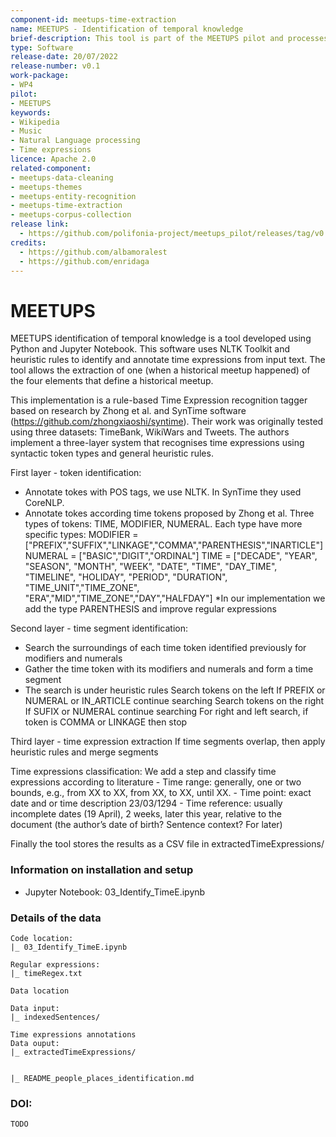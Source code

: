 ```yaml
---
component-id: meetups-time-extraction
name: MEETUPS - Identification of temporal knowledge
brief-description: This tool is part of the MEETUPS pilot and processes text from music personalities' biographies to find time expressions. It uses NLTK and a set of heuristic rules to identify and annotate temporal knowledge from text. The tool extracts information from one out of the four elements that define a meetup: the date or moment in time when it happened (when). Time expressions, along with data of the people involved (who), the place (where) and the event that took place (what), complete the historical meetup information.
type: Software
release-date: 20/07/2022
release-number: v0.1
work-package:
- WP4
pilot:
- MEETUPS
keywords:
- Wikipedia
- Music
- Natural Language processing
- Time expressions
licence: Apache 2.0
related-component:
- meetups-data-cleaning
- meetups-themes
- meetups-entity-recognition
- meetups-time-extraction
- meetups-corpus-collection
release link:
  - https://github.com/polifonia-project/meetups_pilot/releases/tag/v0.1
credits:
  - https://github.com/albamoralest
  - https://github.com/enridaga
---
```


# MEETUPS 

MEETUPS identification of temporal knowledge is a tool developed using Python and Jupyter Notebook. This software uses NLTK Toolkit and heuristic rules to identify and annotate time expressions from input text. The tool allows the extraction of one (when a historical meetup happened) of the four elements that define a historical meetup. 

This implementation is a rule-based Time Expression recognition tagger based on research by Zhong et al. and SynTime software (https://github.com/zhongxiaoshi/syntime). Their work was originally tested using three datasets: TimeBank, WikiWars and Tweets. 
The authors implement a three-layer system that recognises time expressions using syntactic token types and general heuristic rules.

First layer - token identification:
 - Annotate tokes with POS tags, we use NLTK. In SynTime they used CoreNLP.
 - Annotate tokes according time tokens proposed by Zhong et al.
    Three types of tokens: TIME, MODIFIER, NUMERAL.
        Each type have more specific types:
        MODIFIER = ["PREFIX","SUFFIX","LINKAGE","COMMA","PARENTHESIS","INARTICLE"]
        NUMERAL = ["BASIC","DIGIT","ORDINAL"]
        TIME = ["DECADE", "YEAR", "SEASON", "MONTH", "WEEK", "DATE", "TIME", "DAY_TIME", "TIMELINE", "HOLIDAY", "PERIOD", "DURATION", "TIME_UNIT","TIME_ZONE", "ERA","MID","TIME_ZONE","DAY","HALFDAY"]
    *In our implementation we add the type PARENTHESIS and improve regular expressions

Second layer - time segment identification:
 - Search the surroundings of each time token identified previously for modifiers and numerals
 - Gather the time token with its modifiers and numerals and form a time segment
 - The search is under heuristic rules
    Search tokens on the left 
       If PREFIX or NUMERAL or IN_ARTICLE continue searching
    Search tokens on the right 
       If SUFIX or NUMERAL continue searching
    For right and left search, if token is COMMA or LINKAGE then stop
    

Third layer - time expression extraction
    If time segments overlap, then apply heuristic rules and merge segments
    
Time expressions classification:
    We add a step and classify time expressions according to literature
    - Time range: generally, one or two bounds, e.g., from XX to XX, from XX, to XX, until XX. 
    - Time point: exact date and or time description 23/03/1294 
    - Time reference: usually incomplete dates (19 April), 2 weeks, later this year, relative to the document (the author’s date of birth? Sentence context? For later)  

Finally the tool stores the results as a CSV file in extractedTimeExpressions/


### Information on installation and setup

  - Jupyter Notebook:
    03_Identify_TimeE.ipynb
    
### Details of the data

    Code location:
    |_ 03_Identify_TimeE.ipynb
    
    Regular expressions:
    |_ timeRegex.txt
    
    Data location
    
    Data input:
    |_ indexedSentences/
    
    Time expressions annotations
    Data ouput:
    |_ extractedTimeExpressions/        

    
    |_ README_people_places_identification.md
    

### DOI:

    TODO